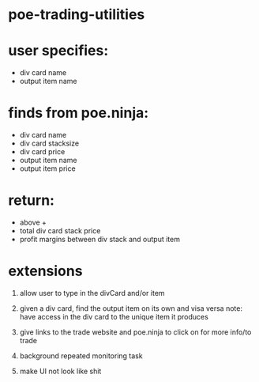 # poe-trading-utilities

# user specifies:
  - div card name
  - output item name

# finds from poe.ninja:
  - div card name
  - div card stacksize
  - div card price
  - output item name
  - output item price

# return:
  - above +
  - total div card stack price
  - profit margins between div stack and output item

# extensions
  1. allow user to type in the divCard and/or item

  2. given a div card, find the output item on its own and visa versa
    note: have access in the div card to the unique item it produces

  3. give links to the trade website and poe.ninja to click on for more info/to trade

  4. background repeated monitoring task

  5. make UI not look like shit
